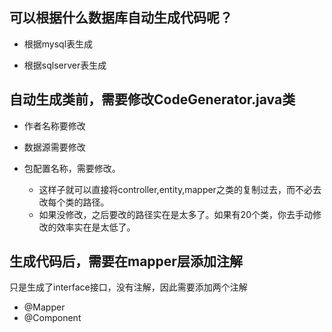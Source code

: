 

## 可以根据什么数据库自动生成代码呢？

- 根据mysql表生成

- 根据sqlserver表生成

## 自动生成类前，需要修改CodeGenerator.java类

- 作者名称要修改

- 数据源需要修改

- 包配置名称，需要修改。
  - 这样子就可以直接将controller,entity,mapper之类的复制过去，而不必去改每个类的路径。
  - 如果没修改，之后要改的路径实在是太多了。如果有20个类，你去手动修改的效率实在是太低了。

## 生成代码后，需要在mapper层添加注解

只是生成了interface接口，没有注解，因此需要添加两个注解
- @Mapper
- @Component


